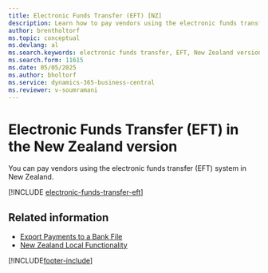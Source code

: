 ```yaml
---
title: Electronic Funds Transfer (EFT) [NZ]
description: Learn how to pay vendors using the electronic funds transfer (EFT) system in New Zealand.
author: brentholtorf
ms.topic: conceptual
ms.devlang: al
ms.search.keywords: electronic funds transfer, EFT, New Zealand version
ms.search.form: 11615
ms.date: 05/05/2025
ms.author: bholtorf
ms.service: dynamics-365-business-central
ms.reviewer: v-soumramani
---
```


# Electronic Funds Transfer (EFT) in the New Zealand version

You can pay vendors using the electronic funds transfer (EFT) system in New Zealand.  

[!INCLUDE [electronic-funds-transfer-eft](../includes/AUNZ/electronic-funds-transfer-eft.md)]

## Related information

- [Export Payments to a Bank File](../../finance-make-payments-with-bank-data-conversion-service-or-sepa-credit-transfer.md#exporting-payments-to-a-bank-file)  
- [New Zealand Local Functionality](new-zealand-local-functionality.md)

[!INCLUDE[footer-include](../../includes/footer-banner.md)]
